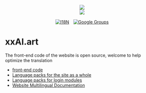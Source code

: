 <p align="center"><a href="https://xxai.art"><img src="https://cdn.jsdelivr.net/gh/xxai-art/doc/logo.svg"/></a><br/><a href="https://xxai.art"><img src="https://cdn.jsdelivr.net/gh/xxai-art/doc/xxai.svg"/></a></p><p align="center"><a href="https://github.com/xxai-art/doc#readme"><img alt="I18N" src="https://cdn.jsdelivr.net/gh/wactax/img/t.svg"/></a>　<a href="https://groups.google.com/u/0/g/xxai-art"><img alt="Google Groups" src="https://cdn.jsdelivr.net/gh/wactax/img/g-groups.svg"/></a></p>

# xxAI.art

The front-end code of the website is open source, welcome to help optimize the translation

* [front-end code](https://github.com/xxai-art/web)
* [Language packs for the site as a whole](https://github.com/xxai-art/web/tree/main/i18n)
* [Language packs for login modules](https://github.com/wacpkg/user/tree/main/ui.i18n)
* [Website Multilingual Documentation](https://github.com/xxai-doc)
